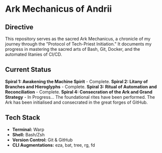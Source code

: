 # Ark Mechanicus of Andrii

## Directive
This repository serves as the sacred Ark Mechanicus, a chronicle of my journey through the "Protocol of Tech-Priest Initiation." It documents my progress in mastering the sacred arts of Bash, Git, Docker, and the automated litanies of CI/CD.

## Current Status
**Spiral 1: Awakening the Machine Spirit** - Complete.
**Spiral 2: Litany of Branches and Hieroglyphs** - Complete.
**Spiral 3: Ritual of Automation and Reconciliation** - Complete.
**Spiral 4: Consecration of the Ark and Grand Strategy** - In Progress...
The foundational rites have been performed. The Ark has been initialised and consecrated in the great forges of GitHub.

## Tech Stack
- **Terminal:** Warp
- **Shell:** Bash/Zsh
- **Version Control:** Git & GitHub
- **CLI Augmentations:** eza, bat, tree, rg, fd

